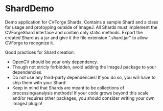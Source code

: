 # ShardDemo
Demo application for CVForge Shards.
Contains a sample Shard and a class for usage and protoyping outside of ImageJ.
All Shards must implement the CVForgeShard interface and contain only static methods.
Export the created Shard as a jar and give it the file extension ".shard.jar" to allow CVForge to recognize it.

Good practices for Shard creation:
* OpenCV should be your only dependency.
* Though not stricly forbidden, avoid adding the ImageJ package to your dependencies.
* Do not use any third-party dependencies! If you do so, you will have to ship them with your Shard!
* Keep in mind that Shards are meant to be collections of processing/analysis methods! If your code grows beyond this scale and/or requires other packages, you should consider writing your own ImageJ plugin!
